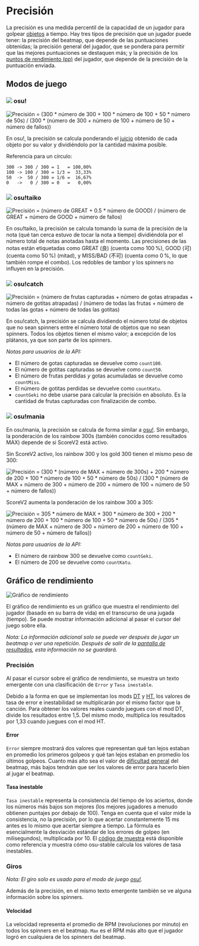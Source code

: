 # Precisión

La precisión es una medida percentil de la capacidad de un jugador para golpear [objetos](/wiki/Gameplay/Hit_object) a tiempo. Hay tres tipos de precisión que un jugador puede tener: la precisión del beatmap, que depende de las puntuaciones obtenidas; la precisión general del jugador, que se pondera para permitir que las mejores puntuaciones se destaquen más; y la precisión de los [puntos de rendimiento (pp)](/wiki/Performance_points) del jugador, que depende de la precisión de la puntuación enviada.

## Modos de juego

### ![](/wiki/shared/mode/osu.png) osu!

![Precisión = (300 \* número de 300 + 100 \* número de 100 + 50 \* número de 50s) / (300 \* (número de 300 + número de 100 + número de 50 + número de fallos))](img/accuracy_osu_updated.png "Fórmula de precisión para osu!")

En osu!, la precisión se calcula ponderando el [juicio](/wiki/Gameplay/Judgement) obtenido de cada objeto por su valor y dividiéndolo por la cantidad máxima posible.

Referencia para un círculo:

```
300 -> 300 / 300 = 1   = 100,00%
100 -> 100 / 300 = 1/3 =  33,33%
50  ->  50 / 300 = 1/6 =  16,67%
0   ->   0 / 300 = 0   =   0,00%
```

### ![](/wiki/shared/mode/taiko.png) osu!taiko

![Precisión = (número de GREAT + 0.5 \* número de GOOD) / (número de GREAT + número de GOOD + número de fallos)](img/accuracy_taiko_updated.png "Fórmula de precisión para osu!taiko")

En osu!taiko, la precisión se calcula tomando la suma de la precisión de la nota (qué tan cerca estuvo de tocar la nota a tiempo) dividiéndola por el número total de notas anotadas hasta el momento. Las precisiones de las notas están etiquetadas como GREAT (良) (cuenta como 100 %), GOOD (可) (cuenta como 50 %) (mitad), y MISS/BAD (不可) (cuenta como 0 %, lo que también rompe el combo). Los redobles de tambor y los spinners no influyen en la precisión.

### ![](/wiki/shared/mode/catch.png) osu!catch

![Precisión = (número de frutas capturadas + número de gotas atrapadas + número de gotitas atrapadas) / (número de todas las frutas + número de todas las gotas + número de todas las gotitas)](img/accuracy_catch_updated.png "Fórmula de precisión para osu!catch")

En osu!catch, la precisión se calcula dividiendo el número total de objetos que no sean spinners entre el número total de objetos que no sean spinners. Todos los objetos tienen el mismo valor; a excepción de los plátanos, ya que son parte de los spinners.

*Notas para usuarios de la API:*

- El número de gotas capturadas se devuelve como `count100`.
- El número de gotitas capturadas se devuelve como `count50`.
- El número de frutas perdidas *y* gotas acumuladas se devuelve como `countMiss`.
- El número de gotitas perdidas se devuelve como `countKatu`.
- `countGeki` no debe usarse para calcular la precisión en absoluto. Es la cantidad de frutas capturadas con finalización de combo.

### ![](/wiki/shared/mode/mania.png) osu!mania

En osu!mania, la precisión se calcula de forma similar a [osu!](#osu!). Sin embargo, la ponderación de los rainbow 300s (también conocidos como resultados MAX) depende de si ScoreV2 está activo.

Sin ScoreV2 activo, los rainbow 300 y los gold 300 tienen el mismo peso de 300:

![Precisión = (300 \* (número de MAX + número de 300s) + 200 \* número de 200 + 100 \* número de 100 + 50 \* número de 50s) / (300 \* (número de MAX + número de 300 + número de 200 + número de 100 + número de 50 + número de fallos))](img/accuracy_mania_updated_score_v1.png "Fórmula de precisión para osu!mania con ScoreV1")

ScoreV2 aumenta la ponderación de los rainbow 300 a 305:

![Precisión = 305 \* número de MAX + 300 \* número de 300 + 200 \* número de 200 + 100 \* número de 100 + 50 \* número de 50s) / (305 \* (número de MAX + número de 300 + número de 200 + número de 100 + número de 50 + número de fallos))](img/accuracy_mania_updated_score_v2.png "Fórmula de precisión para osu!mania con ScoreV2")

*Notas para usuarios de la API:*

- El número de rainbow 300 se devuelve como `countGeki`.
- El número de 200 se devuelve como `countKatu`.

## Gráfico de rendimiento

![Gráfico de rendimiento](img/performance_graph.png "Gráfico de rendimiento")

El gráfico de rendimiento es un gráfico que muestra el rendimiento del jugador (basado en su barra de vida) en el transcurso de una jugada (tiempo). Se puede mostrar información adicional al pasar el cursor del juego sobre ella.

*Nota: La información adicional solo se puede ver después de jugar un beatmap o ver una repetición. Después de salir de la [pantalla de resultados](/wiki/Client/Interface#pantalla-de-resultados), esta información no se guardará.*

### Precisión

Al pasar el cursor sobre el gráfico de rendimiento, se muestra un texto emergente con una clasificación de `Error` y `Tasa inestable`.

Debido a la forma en que se implementan los mods [DT](/wiki/Gameplay/Game_modifier/Double_Time) y [HT](/wiki/Gameplay/Game_modifier/Half_Time), los valores de tasa de error e inestabilidad se multiplicarán por el mismo factor que la canción. Para obtener los valores reales cuando juegues con el mod DT, divide los resultados entre 1,5. Del mismo modo, multiplica los resultados por 1,33 cuando juegues con el mod HT.

#### Error

`Error` siempre mostrará dos valores que representan qué tan lejos estaban en promedio los primeros golpeos y qué tan lejos estaban en promedio los últimos golpeos. Cuanto más alto sea el valor de [dificultad general](/wiki/Beatmap/Overall_difficulty) del beatmap, más bajos tendrán que ser los valores de error para hacerlo bien al jugar el beatmap.

#### Tasa inestable

`Tasa inestable` representa la consistencia del tiempo de los aciertos, donde los números más bajos son mejores (los mejores jugadores a menudo obtienen puntajes por debajo de 100). Tenga en cuenta que el valor mide la consistencia, no la precisión, por lo que acertar constantemente 15 ms antes es lo mismo que acertar siempre a tiempo. La fórmula es esencialmente la desviación estándar de los errores de golpeo (en milisegundos), multiplicada por 10. El [código de muestra](https://gist.github.com/peppy/3a11cb58c856b6af7c1916422f668899) está disponible como referencia y muestra cómo osu-stable calcula los valores de tasa inestables.

### Giros

*Nota: El giro solo es usado para el modo de juego [osu!](/wiki/Game_mode/osu!).*

Además de la precisión, en el mismo texto emergente también se ve alguna información sobre los spinners.

#### Velocidad

La velocidad representa el promedio de RPM (revoluciones por minuto) en todos los spinners en el beatmap. `Max` es el RPM más alto que el jugador logró en cualquiera de los spinners del beatmap.

